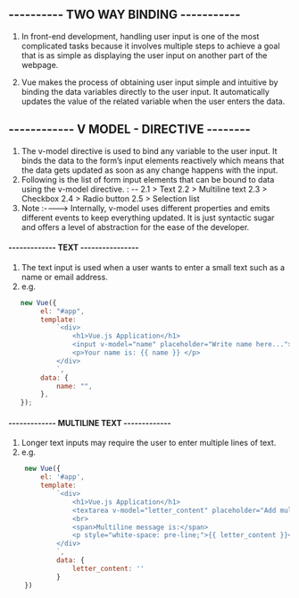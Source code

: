 ## ---------- TWO WAY BINDING -----------

1. In front-end development, handling user input is one of the most complicated tasks because it involves multiple steps to achieve a goal that is as simple as displaying the user input on another part of the webpage.

2. Vue makes the process of obtaining user input simple and intuitive by binding the data variables directly to the user input. It automatically updates the value of the related variable when the user enters the data.

## ------------ V MODEL - DIRECTIVE --------

1. The v-model directive is used to bind any variable to the user input. It binds the data to the form’s input elements reactively which means that the data gets updated as soon as any change happens with the input.
2. Following is the list of form input elements that can be bound to data using the v-model directive. : --
   2.1 > Text
   2.2 > Multiline text
   2.3 > Checkbox
   2.4 > Radio button
   2.5 > Selection list
3. Note :----> Internally, v-model uses different properties and emits different events to keep everything updated. It is just syntactic sugar and offers a level of abstraction for the ease of the developer.

#### ------------- TEXT ----------------

1. The text input is used when a user wants to enter a small text such as a name or email address.
2. e.g.
```js
   new Vue({
        el: "#app",
        template:
            `<div>
                <h1>Vue.js Application</h1>
                <input v-model="name" placeholder="Write name here...">
                <p>Your name is: {{ name }} </p>
            </div>
            `,
        data: {
            name: "",
        },
   });
```

#### ------------- MULTILINE TEXT -------------
1. Longer text inputs may require the user to enter multiple lines of text.
2. e.g.
```js
    new Vue({
        el: '#app',
        template:
            `<div>
                <h1>Vue.js Application</h1>
                <textarea v-model="letter_content" placeholder="Add multiple lines"></textarea>
                <br>
                <span>Multiline message is:</span>
                <p style="white-space: pre-line;">{{ letter_content }}</p>
            </div>
            `,
            data: {
                letter_content: ''
            }
    })
```
